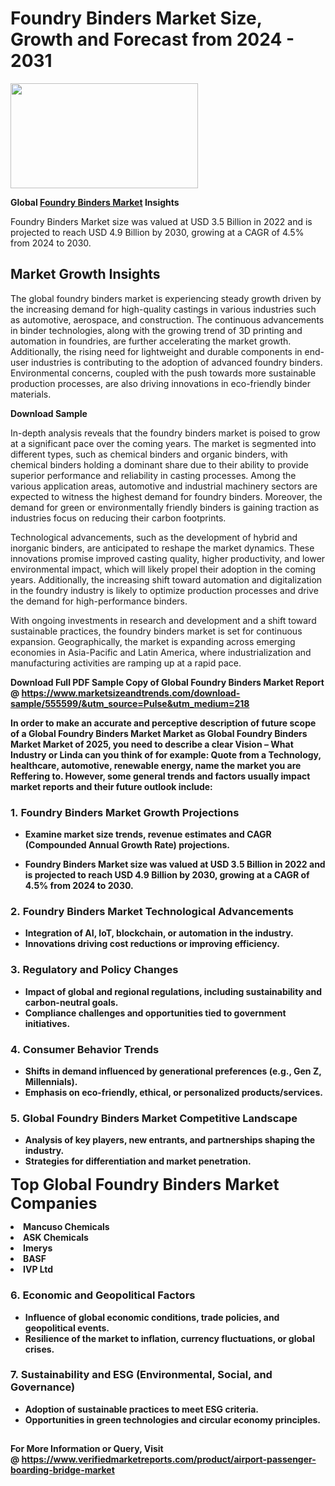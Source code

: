 <H1>Foundry Binders Market Size, Growth and Forecast from 2024 - 2031</H1><img class="aligncenter size-medium wp-image-584254" src="https://thirdeyenews.in/wp-content/uploads/2024/09/Global-Market-Research-300x168.jpeg" alt="" width="300" height="168" /><p><strong>Global&nbsp;<a href="https://www.marketsizeandtrends.com/download-sample/555599/&amp;utm_source=Pulse&amp;utm_medium=218">Foundry Binders Market</a> Insights</strong></p><p>Foundry Binders Market size was valued at USD 3.5 Billion in 2022 and is projected to reach USD 4.9 Billion by 2030, growing at a CAGR of 4.5% from 2024 to 2030.</p><p><h2>Market Growth Insights</h2> <p>The global foundry binders market is experiencing steady growth driven by the increasing demand for high-quality castings in various industries such as automotive, aerospace, and construction. The continuous advancements in binder technologies, along with the growing trend of 3D printing and automation in foundries, are further accelerating the market growth. Additionally, the rising need for lightweight and durable components in end-user industries is contributing to the adoption of advanced foundry binders. Environmental concerns, coupled with the push towards more sustainable production processes, are also driving innovations in eco-friendly binder materials.</p> <p><strong>Download Sample</strong></p> <p>In-depth analysis reveals that the foundry binders market is poised to grow at a significant pace over the coming years. The market is segmented into different types, such as chemical binders and organic binders, with chemical binders holding a dominant share due to their ability to provide superior performance and reliability in casting processes. Among the various application areas, automotive and industrial machinery sectors are expected to witness the highest demand for foundry binders. Moreover, the demand for green or environmentally friendly binders is gaining traction as industries focus on reducing their carbon footprints.</p> <p>Technological advancements, such as the development of hybrid and inorganic binders, are anticipated to reshape the market dynamics. These innovations promise improved casting quality, higher productivity, and lower environmental impact, which will likely propel their adoption in the coming years. Additionally, the increasing shift toward automation and digitalization in the foundry industry is likely to optimize production processes and drive the demand for high-performance binders.</p> <p>With ongoing investments in research and development and a shift toward sustainable practices, the foundry binders market is set for continuous expansion. Geographically, the market is expanding across emerging economies in Asia-Pacific and Latin America, where industrialization and manufacturing activities are ramping up at a rapid pace.</p> <p><strong></p><p><span class=""><strong>Download Full PDF Sample Copy of Global Foundry Binders Market Report</strong> @ <a href="https://www.marketsizeandtrends.com/download-sample/555599/&amp;utm_source=Pulse&amp;utm_medium=218" target="_blank">https://www.marketsizeandtrends.com/download-sample/555599/&amp;utm_source=Pulse&amp;utm_medium=218</a></span></p><p>In order to make an accurate and perceptive description of future scope of a Global&nbsp;Foundry Binders Market Market as Global&nbsp;Foundry Binders Market Market of 2025, you need to describe a clear Vision &ndash; What Industry or Linda can you think of for example: Quote from a Technology, healthcare, automotive, renewable energy, name the market you are Reffering to. However, some general trends and factors usually impact market reports and their future outlook include:</p><h3>1.&nbsp;<strong>Foundry Binders Market Growth Projections</strong></h3><ul><li>Examine market size trends, revenue estimates and CAGR (Compounded Annual Growth Rate) projections.</li><li><p>Foundry Binders Market size was valued at USD 3.5 Billion in 2022 and is projected to reach USD 4.9 Billion by 2030, growing at a CAGR of 4.5% from 2024 to 2030.</p></li></ul><h3>2.&nbsp;<strong>Foundry Binders Market Technological Advancements</strong></h3><ul><li>Integration of AI, IoT, blockchain, or automation in the industry.</li><li>Innovations driving cost reductions or improving efficiency.</li></ul><h3>3.&nbsp;<strong>Regulatory and Policy Changes</strong></h3><ul><li>Impact of global and regional regulations, including sustainability and carbon-neutral goals.</li><li>Compliance challenges and opportunities tied to government initiatives.</li></ul><h3>4.&nbsp;<strong>Consumer Behavior Trends</strong></h3><ul><li>Shifts in demand influenced by generational preferences (e.g., Gen Z, Millennials).</li><li>Emphasis on eco-friendly, ethical, or personalized products/services.</li></ul><h3>5.&nbsp;<strong>Global Foundry Binders Market Competitive Landscape</strong></h3><ul><li>Analysis of key players, new entrants, and partnerships shaping the industry.</li><li>Strategies for differentiation and market penetration.</li></ul><p data-pm-slice="1 1 []"><span style="color: inherit; font-family: inherit; font-size: 25px;">Top Global Foundry Binders Market Companies</span></p><div class="" data-test-id=""><p><li>Mancuso Chemicals</li><li> ASK Chemicals</li><li> Imerys</li><li> BASF</li><li> IVP Ltd</li></p></div><h3>6.&nbsp;<strong>Economic and Geopolitical Factors</strong></h3><ul><li>Influence of global economic conditions, trade policies, and geopolitical events.</li><li>Resilience of the market to inflation, currency fluctuations, or global crises.</li></ul><h3>7.&nbsp;<strong>Sustainability and ESG (Environmental, Social, and Governance)</strong></h3><ul><li>Adoption of sustainable practices to meet ESG criteria.</li><li>Opportunities in green technologies and circular economy principles.</li></ul><h2><strong style="font-size: 14px;">For More Information or Query, Visit @&nbsp;</strong><a style="background-color: #ffffff; font-size: 14px;" href="https://www.marketsizeandtrends.com/report/foundry-binders-market/" target="_blank">https://www.verifiedmarketreports.com/product/airport-passenger-boarding-bridge-market</a></h2>
